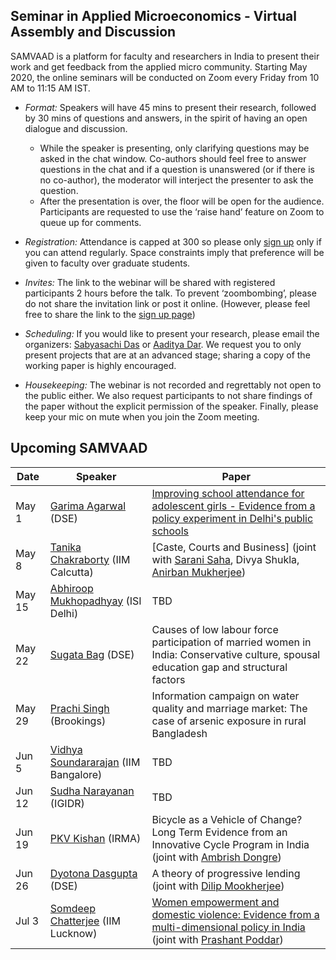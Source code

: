 ## Seminar in Applied Microeconomics - Virtual Assembly and Discussion 

SAMVAAD is a platform for faculty and researchers in India to present their work and get feedback from the applied micro community. Starting May 2020, the online seminars will be conducted on Zoom every Friday from 10 AM to 11:15 AM IST. 

- _Format:_ Speakers will have 45 mins to present their research, followed by 30 mins of questions and answers, in the spirit of having an open dialogue and discussion. 
  - While the speaker is presenting, only clarifying questions may be asked in the chat window. Co-authors should feel free to answer questions in the chat and if a question is unanswered (or if there is no co-author), the moderator will interject the presenter to ask the question. 
  - After the presentation is over, the floor will be open for the audience. Participants are requested to use the ‘raise hand’ feature on Zoom to queue up for comments.

- _Registration:_ Attendance is capped at 300 so please only [sign up](https://forms.gle/JsXhRoNskxuKQuk59) only if you can attend regularly. Space constraints imply that preference will be given to faculty over graduate students.

- _Invites:_ The link to the webinar will be shared with registered participants 2 hours before the talk. To prevent ‘zoombombing’, please do not share the invitation link or post it online. (However, please feel free to share the link to the [sign up page](https://forms.gle/JsXhRoNskxuKQuk59))

- _Scheduling:_ If you would like to present your research, please email the organizers: [Sabyasachi Das](mailto:sabya.economist@gmail.com) or [Aaditya Dar](mailto:aadityadar@gmail.com). We request you to only present projects that are at an advanced stage; sharing a copy of the working paper is highly encouraged. 

- _Housekeeping:_ The webinar is not recorded and regrettably not open to the public either. We also request participants to not share findings of the paper without the explicit permission of the speaker. Finally, please keep your mic on mute when you join the Zoom meeting.

## Upcoming SAMVAAD

| Date | Speaker | Paper |
| ---- | ------- | ----- | 
| May 1 | [Garima Agarwal](https://sites.google.com/view/garima-agarwal) (DSE) | [Improving school attendance for adolescent girls - Evidence from a policy experiment in Delhi's public schools](https://www.isid.ac.in/~epu/acegd2018/papers/GarimaAgarwal.pdf) |
| May 8 | [Tanika Chakraborty](https://www.iimcal.ac.in/users/tanika) (IIM Calcutta) | [Caste, Courts and Business] (joint with [Sarani Saha](https://www.iitk.ac.in/new/sarani-saha), Divya Shukla, [Anirban Mukherjee](https://sites.google.com/view/anirbanm/home)) | 
| May 15 | [Abhiroop Mukhopadhyay](https://sites.google.com/site/axm359/) (ISI Delhi) | TBD |
| May 22 | [Sugata Bag](http://econdse.org/sugata/) (DSE) | Causes of low labour force participation of married women in India: Conservative culture, spousal education gap and structural factors |
| May 29 | [Prachi Singh](https://sites.google.com/view/prachieco) (Brookings) | Information campaign on water quality and marriage market: The case of arsenic exposure in rural Bangladesh | 
| Jun 5 | [Vidhya Soundararajan](https://www.iimb.ac.in/user/141/vidhya-soundararajan) (IIM Bangalore) | TBD |
| Jun 12| [Sudha Narayanan](http://www.igidr.ac.in/staff/sudha-narayanan/) (IGIDR) | TBD |
| Jun 19| [PKV Kishan](https://irma.ac.in/faculty-research/faculty-members/446) (IRMA) | Bicycle as a Vehicle of Change? Long Term Evidence from an Innovative Cycle Program in India (joint with [Ambrish Dongre](https://www.iima.ac.in/web/faculty/faculty-profiles/ambrish-dongre)) |
| Jun 26| [Dyotona Dasgupta](http://dyotona.weebly.com/) (DSE) | A theory of progressive lending (joint with [Dilip Mookherjee](http://people.bu.edu/dilipm/)) |
| Jul 3 | [Somdeep Chatterjee](https://sites.google.com/site/somdeepuh) (IIM Lucknow) | [Women empowerment and domestic violence: Evidence from a multi-dimensional policy in India](https://www.dropbox.com/s/qrfs6r2u9p9q5ds/SABLA_final_draft_18_2_2020.pdf?dl=0)  (joint with [Prashant Poddar](https://sites.google.com/view/prashantpoddar)) |
